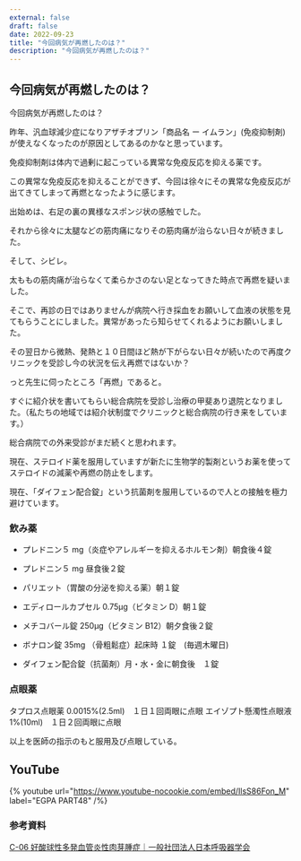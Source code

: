 ```yaml
---
external: false
draft: false
date: 2022-09-23
title: "今回病気が再燃したのは？"
description: "今回病気が再燃したのは？"
---
```


## 今回病気が再燃したのは？

今回病気が再燃したのは？

昨年、汎血球減少症になりアザチオプリン「商品名 ー イムラン」(免疫抑制剤)が使えなくなったのが原因としてあるのかなと思っています。

免疫抑制剤は体内で過剰に起こっている異常な免疫反応を抑える薬です。

この異常な免疫反応を抑えることができず、今回は徐々にその異常な免疫反応が出てきてしまって再燃となったように感じます。

出始めは、右足の裏の異様なスポンジ状の感触でした。

それから徐々に太腿などの筋肉痛になりその筋肉痛が治らない日々が続きました。

そして、シビレ。

太ももの筋肉痛が治らなくて柔らかさのない足となってきた時点で再燃を疑いました。

そこで、再診の日ではありませんが病院へ行き採血をお願いして血液の状態を見てもらうことにしました。異常があったら知らせてくれるようにお願いしました。

その翌日から微熱、発熱と１０日間ほど熱が下がらない日々が続いたので再度クリニックを受診し今の状況を伝え再燃ではないか？

っと先生に伺ったところ「再燃」であると。

すぐに紹介状を書いてもらい総合病院を受診し治療の甲斐あり退院となりました。（私たちの地域では紹介状制度でクリニックと総合病院の行き来をしています。）

総合病院での外来受診がまだ続くと思われます。

現在、ステロイド薬を服用していますが新たに生物学的製剤というお薬を使ってステロイドの減薬や再燃の防止をします。

現在、「ダイフェン配合錠」という抗菌剤を服用しているので人との接触を極力避けています。

### 飲み薬

- プレドニン５ mg（炎症やアレルギーを抑えるホルモン剤）朝食後４錠
- プレドニン５ mg 昼食後２錠

- パリエット（胃酸の分泌を抑える薬）朝１錠
- エディロールカプセル 0.75μg（ビタミン D）朝１錠
- メチコバール錠 250μg（ビタミン B12）朝夕食後２錠
- ボナロン錠 35mg （骨粗鬆症）起床時 １錠　(毎週木曜日)
- ダイフェン配合錠（抗菌剤）月・水・金に朝食後　１錠

### 点眼薬

タプロス点眼薬 0.0015%(2.5ml)　１日１回両眼に点眼
エイゾプト懸濁性点眼液 1%(10ml)　１日２回両眼に点眼

以上を医師の指示のもと服用及び点眼している。

## YouTube

{% youtube url="https://www.youtube-nocookie.com/embed/IlsS86Fon_M" label="EGPA PART48" /%}

### 参考資料

[C-06 好酸球性多発血管炎性肉芽腫症｜一般社団法人日本呼吸器学会](https://www.jrs.or.jp/citizen/disease/c/c-06.html)
